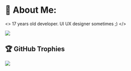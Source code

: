 # 💫 About Me:

<> 17 years old developer. UI UX designer sometimes ;) </>

![](https://github-readme-stats.vercel.app/api?username=Monho12&theme=dracula&hide_border=false&include_all_commits=true&count_private=true)<br/>

## 🏆 GitHub Trophies
![](https://github-profile-trophy.vercel.app/?username=Monho12&theme=dracula&no-frame=false&no-bg=true&margin-w=4)

